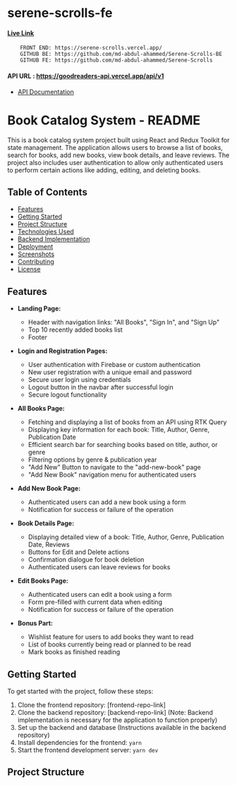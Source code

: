 # serene-scrolls-fe

#### [Live Link](https://serene-scrolls.vercel.app/)

    	FRONT END: https://serene-scrolls.vercel.app/
    	GITHUB BE: https://github.com/md-abdul-ahammed/Serene-Scrolls-BE
    	GITHUB FE: https://github.com/md-abdul-ahammed/Serene-Scrolls

#### API URL : https://goodreaders-api.vercel.app/api/v1

- [API Documentation](https://serene-scrolls-backend.vercel.app/api/v1)

# Book Catalog System - README

This is a book catalog system project built using React and Redux Toolkit for state management. The application allows users to browse a list of books, search for books, add new books, view book details, and leave reviews. The project also includes user authentication to allow only authenticated users to perform certain actions like adding, editing, and deleting books.

## Table of Contents

- [Features](#features)
- [Getting Started](#getting-started)
- [Project Structure](#project-structure)
- [Technologies Used](#technologies-used)
- [Backend Implementation](#backend-implementation)
- [Deployment](#deployment)
- [Screenshots](#screenshots)
- [Contributing](#contributing)
- [License](#license)

## Features

- **Landing Page:**

  - Header with navigation links: "All Books", "Sign In", and "Sign Up"
  - Top 10 recently added books list
  - Footer

- **Login and Registration Pages:**

  - User authentication with Firebase or custom authentication
  - New user registration with a unique email and password
  - Secure user login using credentials
  - Logout button in the navbar after successful login
  - Secure logout functionality

- **All Books Page:**

  - Fetching and displaying a list of books from an API using RTK Query
  - Displaying key information for each book: Title, Author, Genre, Publication Date
  - Efficient search bar for searching books based on title, author, or genre
  - Filtering options by genre & publication year
  - "Add New" Button to navigate to the "add-new-book" page
  - "Add New Book" navigation menu for authenticated users

- **Add New Book Page:**

  - Authenticated users can add a new book using a form
  - Notification for success or failure of the operation

- **Book Details Page:**

  - Displaying detailed view of a book: Title, Author, Genre, Publication Date, Reviews
  - Buttons for Edit and Delete actions
  - Confirmation dialogue for book deletion
  - Authenticated users can leave reviews for books

- **Edit Books Page:**

  - Authenticated users can edit a book using a form
  - Form pre-filled with current data when editing
  - Notification for success or failure of the operation

- **Bonus Part:**
  - Wishlist feature for users to add books they want to read
  - List of books currently being read or planned to be read
  - Mark books as finished reading

## Getting Started

To get started with the project, follow these steps:

1. Clone the frontend repository: [frontend-repo-link]
2. Clone the backend repository: [backend-repo-link] (Note: Backend implementation is necessary for the application to function properly)
3. Set up the backend and database (Instructions available in the backend repository)
4. Install dependencies for the frontend: `yarn`
5. Start the frontend development server: `yarn dev`

## Project Structure
